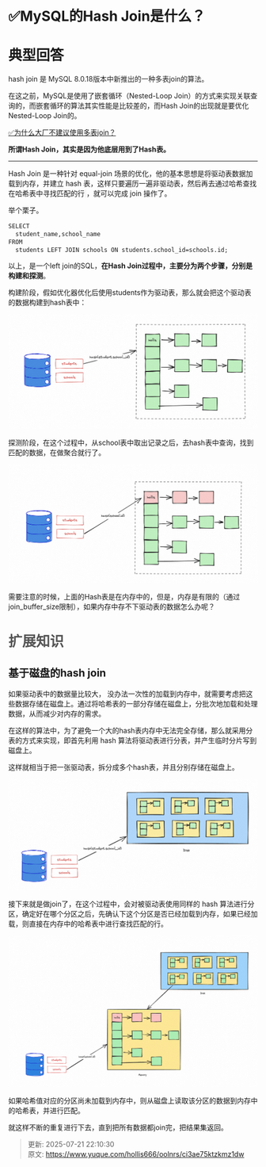 # ✅MySQL的Hash Join是什么？

# 典型回答


hash join<font style="color:rgb(34, 34, 34);"> 是 MySQL 8.0.18版本中新推出的一种多表join的算法。</font>



在这之前，MySQL是使用了嵌套循环（Nested-Loop Join）的方式来实现关联查询的，而嵌套循环的算法其实性能是比较差的，而Hash Join的出现就是要优化Nested-Loop Join的。



[✅为什么大厂不建议使用多表join？](https://www.yuque.com/hollis666/oolnrs/qt4krg)



**所谓Hash Join，其实是因为他底层用到了Hash表。**

****

Hash Join 是一种针对 equal-join 场景的优化，他的基本思想是将驱动表数据加载到内存，并建立 hash 表，这样只要遍历一遍非驱动表，然后再去通过哈希查找在哈希表中寻找匹配的行<font style="color:rgb(55, 65, 81);background-color:rgb(247, 247, 248);"> </font>，就可以完成 join 操作了。



举个栗子。



```plain
SELECT
  student_name,school_name
FROM
  students LEFT JOIN schools ON students.school_id=schools.id;
```



以上，是一个left join的SQL，**在Hash Join过程中，主要分为两个步骤，分别是构建和探测**。



构建阶段，假如优化器优化后使用students作为驱动表，那么就会把这个驱动表的数据构建到hash表中：



![1685435976145-4815d9d3-9a52-4e86-93ad-c05b55933a8d.png](./img/Zro65Iwkhk5VLasI/1685435976145-4815d9d3-9a52-4e86-93ad-c05b55933a8d-965939.png)



探测阶段，在这个过程中，从school表中取出记录之后，去hash表中查询，找到匹配的数据，在做聚合就行了。



![1685436088989-f24aa811-27e1-4c2a-862d-9dd80b6ccc95.png](./img/Zro65Iwkhk5VLasI/1685436088989-f24aa811-27e1-4c2a-862d-9dd80b6ccc95-669217.png)



需要注意的时候，上面的Hash表是在内存中的，但是，内存是有限的（通过join_buffer_size限制），如果内存中存不下驱动表的数据怎么办呢？

# <font style="color:rgb(85, 85, 85);">扩展知识</font>


## 基于磁盘的hash join


如果驱动表中的数据量比较大， 没办法一次性的加载到内存中，就需要考虑把这些数据存储在磁盘上。通过将哈希表的一部分存储在磁盘上，分批次地加载和处理数据，从而减少对内存的需求。



在这样的算法中，为了避免一个大的hash表内存中无法完全存储，那么就采用分表的方式来实现，即首先利用 hash 算法将驱动表进行分表，并产生临时分片写到磁盘上。



这样就相当于把一张驱动表，拆分成多个hash表，并且分别存储在磁盘上。



![1685603604500-110a7c08-b237-40fa-937b-96d6362e469f.png](./img/Zro65Iwkhk5VLasI/1685603604500-110a7c08-b237-40fa-937b-96d6362e469f-805031.png)



接下来就是做join了，在这个过程中，会对被驱动表使用同样的 hash 算法进行分区，确定好在哪个分区之后，先确认下这个分区是否已经加载到内存，如果已经加载，则直接在内存中的哈希表中进行查找匹配的行。



![1685603699774-915d7798-d81f-4ea1-bbb3-9518e0f9f613.png](./img/Zro65Iwkhk5VLasI/1685603699774-915d7798-d81f-4ea1-bbb3-9518e0f9f613-409490.png)



如果哈希值对应的分区尚未加载到内存中，则从磁盘上读取该分区的数据到内存中的哈希表，并进行匹配。



就这样不断的重复进行下去，直到把所有数据都join完，把结果集返回。







> 更新: 2025-07-21 22:10:30  
> 原文: <https://www.yuque.com/hollis666/oolnrs/ci3ae75ktzkmz1dw>